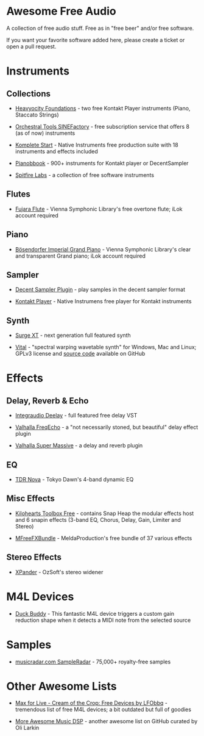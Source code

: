 # Awesome Free Audio

A collection of free audio stuff. Free as in "free beer" and/or free software.

If you want your favorite software added here, please create a ticket or open a pull request.


# Instruments

## Collections

* [Heavyocity Foundations](https://heavyocity.com/product-category/foundations/) - two free Kontakt Player instruments (Piano, Staccato Strings)

* [Orchestral Tools SINEFactory](https://www.orchestraltools.com/sinefactory) - free subscription service that offers 8 (as of now) instruments

* [Komplete Start](https://www.native-instruments.com/en/products/komplete/bundles/komplete-start/) - Native Instruments free production suite with 18 instruments and effects included

* [Pianobbook](https://www.pianobook.co.uk) - 900+ instruments for Kontakt player or DecentSampler

* [Spitfire Labs](https://labs.spitfireaudio.com/) - a collection of free software instruments



## Flutes

* [Fujara Flute](https://www.vsl.co.at/en/Free_Instruments/Fujara_Flute) - Vienna Symphonic Library's free overtone flute; iLok account required




## Piano

* [Bösendorfer Imperial Grand Piano](https://www.vsl.co.at/en/Free_Instruments/Soft_Imperial) - Vienna Symphonic Library's clear and transparent Grand piano; iLok account required




## Sampler

* [Decent Sampler Plugin](https://www.decentsamples.com/product/decent-sampler-plugin/) - play samples in the decent sampler format

* [Kontakt Player](https://www.native-instruments.com/en/products/komplete/samplers/kontakt-6-player/) - Native Instrumens free player for Kontakt instruments


## Synth

* [Surge XT](https://surge-synthesizer.github.io) - next generation full featured synth

* [Vital](https://vital.audio) - "spectral warping wavetable synth" for Windows, Mac and Linux; GPLv3 license and [source code](https://github.com/mtytel/vital) available on GitHub



# Effects

## Delay, Reverb & Echo

* [Integraudio Deelay](https://integraudio.com/deelay-review/) - full featured free delay VST


* [Valhalla FreqEcho](https://valhalladsp.com/shop/delay/valhalla-freq-echo/) - a "not necessarily stoned, but beautiful" delay effect plugin


* [Valhalla Super Massive](https://valhalladsp.com/shop/reverb/valhalla-supermassive/) - a delay and reverb plugin



## EQ

* [TDR Nova](https://www.tokyodawn.net/tdr-nova/#) - Tokyo Dawn's 4-band dynamic EQ



## Misc Effects

* [Kilohearts Toolbox Free](https://kilohearts.com/products/kilohearts_toolbox#free) - contains Snap Heap the modular effects host and 6 snapin effects (3-band EQ, Chorus, Delay, Gain, Limiter and Stereo)

* [MFreeFXBundle](https://www.meldaproduction.com/MFreeFXBundle) - MeldaProduction's free bundle of 37 various effects



## Stereo Effects

 * [XPander](https://webshop.oz-soft.com/en/content/25-xpander) - OzSoft's stereo widener



# M4L Devices

* [Duck Buddy](https://maxforlive.com/library/device.php?id=7623) - This fantastic M4L device triggers a custom gain reduction shape when it detects a MIDI note from the selected source



# Samples

* [musicradar.com SampleRadar](https://www.musicradar.com/news/tech/free-music-samples-royalty-free-loops-hits-and-multis-to-download) - 75,000+ royalty-free samples



# Other Awesome Lists

* [Max for Live - Cream of the Crop: Free Devices by LFObbq](https://docs.google.com/document/d/e/2PACX-1vRngItA2PEDOI3yKraeBt_kh1DLwNDeAvOL2SslmXdDBdZupjcizvszVlGvaXJcgvWMpQh4NF_boY15/pub) - tremendous list of free M4L devices; a bit outdated but full of goodies

* [More Awesome Music DSP](https://github.com/olilarkin/awesome-musicdsp) - another awesome list on GitHub curated by Oli Larkin

